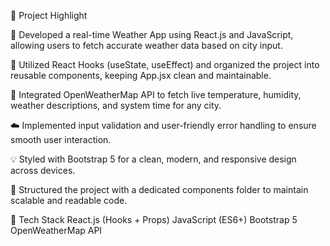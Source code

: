 🚀 Project Highlight

📌 Developed a real-time Weather App using React.js and JavaScript, allowing users to fetch accurate weather data based on city input.

🎯 Utilized React Hooks (useState, useEffect) and organized the project into reusable components, keeping App.jsx clean and maintainable.

🔄 Integrated OpenWeatherMap API to fetch live temperature, humidity, weather descriptions, and system time for any city.

☁️ Implemented input validation and user-friendly error handling to ensure smooth user interaction.

💡 Styled with Bootstrap 5 for a clean, modern, and responsive design across devices.

🧩 Structured the project with a dedicated components folder to maintain scalable and readable code.

🧪 Tech Stack
React.js (Hooks + Props)
JavaScript (ES6+)
Bootstrap 5
OpenWeatherMap API
